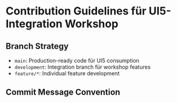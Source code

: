 # Contribution Guidelines für UI5-Integration Workshop

## Branch Strategy
- `main`: Production-ready code für UI5 consumption
- `development`: Integration branch für workshop features  
- `feature/*`: Individual feature development

## Commit Message Convention
